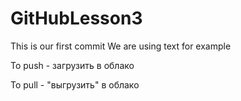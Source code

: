 # GitHubLesson3

This is our first commit
We are using text for example

To push - загрузить в облако

To pull - "выгрузить" в облако